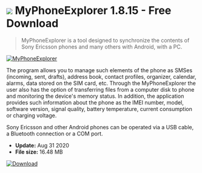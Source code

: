 # ![](https://cdn.softexe.net/static/icon/win.gif) MyPhoneExplorer 1.8.15 - Free Download

> MyPhoneExplorer is a tool designed to synchronize the contents of Sony Ericsson phones and many others with Android, with a PC.

[![MyPhoneExplorer](https://gallery.dpcdn.pl/imgc/Tools/2196/g_-_420x350_1.5_-_x20110310140007_00.jpg)](https://softexe.net/win/hobbies-lifestyle/mobile/myphoneexplorer:ageh.html)

The program allows you to manage such elements of the phone as SMSes (incoming, sent, drafts), address book, contact profiles, organizer, calendar, alarms, data stored on the SIM card, etc. Through the MyPhoneExplorer the user also has the option of transferring files from a computer disk to phone and monitoring the device's memory status. In addition, the application provides such information about the phone as the IMEI number, model, software version, signal quality, battery temperature, current consumption or charging voltage.
 
 Sony Ericsson and other Android phones can be operated via a USB cable, a Bluetooth connection or a COM port.


- **Update:** Aug 31 2020
- **File size:** 16.48 MB

[![Download](https://cdn.softexe.net/static/img/download.png)](https://softexe.net/win/hobbies-lifestyle/mobile/myphoneexplorer:ageh.html)

